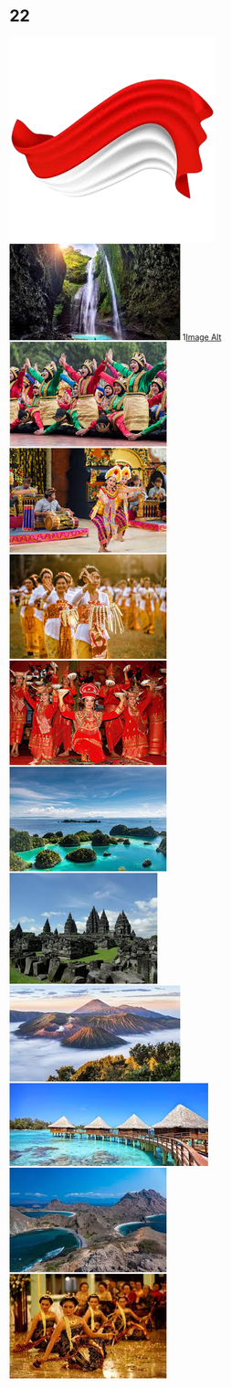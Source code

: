 # 22
![Image Alt](https://github.com/ukhtiaiffah22-spec/22/blob/main/bendera.png)
![Image Alt](https://github.com/ukhtiaiffah22-spec/22/blob/main/download%20(1).jpg)
1[Image Alt](https://github.com/ukhtiaiffah22-spec/22/blob/main/download%20(2).jpg)
![Image Alt](https://github.com/ukhtiaiffah22-spec/22/blob/main/download%20(3).jpg)
![Image Alt](https://github.com/ukhtiaiffah22-spec/22/blob/main/download%20(4).jpg)
![Image Alt](https://github.com/ukhtiaiffah22-spec/22/blob/main/download%20(6).jpg)
![Image Alt](https://github.com/ukhtiaiffah22-spec/22/blob/main/download%20(8).jpg)
![Image Alt](https://github.com/ukhtiaiffah22-spec/22/blob/main/download.jpg)
![Image Alt](https://github.com/ukhtiaiffah22-spec/22/blob/main/images%20(1).jpg)
![Image Alt](https://github.com/ukhtiaiffah22-spec/22/blob/main/images%20(2).jpg)
![Image Alt](https://github.com/ukhtiaiffah22-spec/22/blob/main/images%20(3).jpg)
![Image Alt](https://github.com/ukhtiaiffah22-spec/22/blob/main/images%20(4).jpg)
![Image Alt](https://github.com/ukhtiaiffah22-spec/22/blob/main/images%20(5).jpg)
